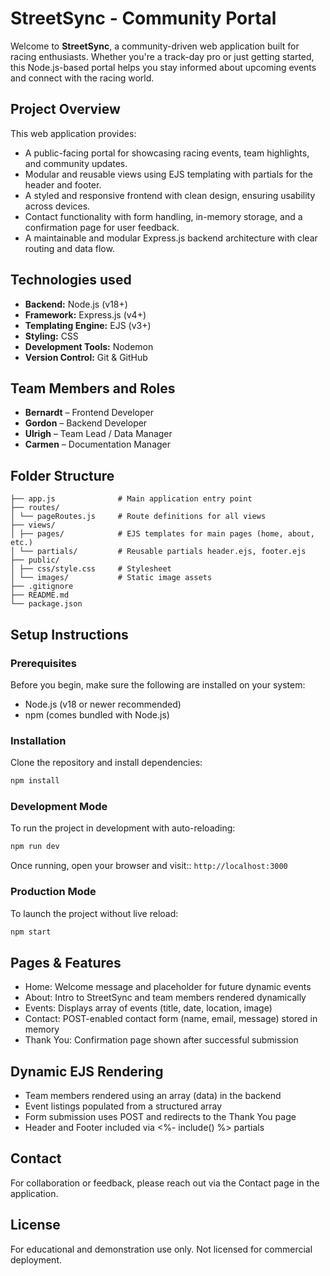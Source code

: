 # StreetSync - Community Portal

Welcome to **StreetSync**, a community-driven web application built for racing enthusiasts. Whether you're a track-day pro or just getting started, this Node.js-based portal helps you stay informed about upcoming events and connect with the racing world.

## Project Overview

This web application provides:
- A public-facing portal for showcasing racing events, team highlights, and community updates.
- Modular and reusable views using EJS templating with partials for the header and footer.
- A styled and responsive frontend with clean design, ensuring usability across devices.
- Contact functionality with form handling, in-memory storage, and a confirmation page for user feedback.
- A maintainable and modular Express.js backend architecture with clear routing and data flow.

## Technologies used

- **Backend:** Node.js (v18+)
- **Framework:** Express.js (v4+)
- **Templating Engine:** EJS (v3+)
- **Styling:** CSS 
- **Development Tools:** Nodemon
- **Version Control:** Git & GitHub

## Team Members and Roles

- **Bernardt** – Frontend Developer  
- **Gordon** – Backend Developer  
- **Ulrigh** – Team Lead / Data Manager  
- **Carmen** – Documentation Manager  


## Folder Structure
```
├── app.js              # Main application entry point
├── routes/
│ └── pageRoutes.js     # Route definitions for all views
├── views/
│ ├── pages/            # EJS templates for main pages (home, about, etc.)
│ └── partials/         # Reusable partials header.ejs, footer.ejs
├── public/
│ ├── css/style.css     # Stylesheet
│ └── images/           # Static image assets
├── .gitignore
├── README.md
└── package.json
```

## Setup Instructions

### Prerequisites

Before you begin, make sure the following are installed on your system:
- Node.js (v18 or newer recommended)
- npm (comes bundled with Node.js)

### Installation

Clone the repository and install dependencies:

```bash
npm install
```

### Development Mode

To run the project in development with auto-reloading:

```bash
npm run dev
```

Once running, open your browser and visit:: `http://localhost:3000`

### Production Mode

To launch the project without live reload:

```bash
npm start
```

## Pages & Features
- Home:	    Welcome message and placeholder for future dynamic events
- About:	    Intro to StreetSync and team members rendered dynamically
- Events:	    Displays array of events (title, date, location, image)
- Contact:	POST-enabled contact form (name, email, message) stored in memory
- Thank You:	Confirmation page shown after successful submission

## Dynamic EJS Rendering
- Team members rendered using an array (data) in the backend
- Event listings populated from a structured array
- Form submission uses POST and redirects to the Thank You page
- Header and Footer included via <%- include() %> partials

## Contact

For collaboration or feedback, please reach out via the Contact page in the application.

## License

For educational and demonstration use only. Not licensed for commercial deployment.


